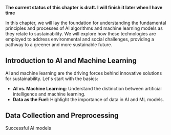 **The current status of this chapter is draft. I will finish it later when I have time**

In this chapter, we will lay the foundation for understanding the fundamental principles and processes of AI algorithms and machine learning models as they relate to sustainability. We will explore how these technologies are employed to address environmental and social challenges, providing a pathway to a greener and more sustainable future.

**Introduction to AI and Machine Learning**
-------------------------------------------

AI and machine learning are the driving forces behind innovative solutions for sustainability. Let's start with the basics:

* **AI vs. Machine Learning**: Understand the distinction between artificial intelligence and machine learning.
* **Data as the Fuel**: Highlight the importance of data in AI and ML models.

**Data Collection and Preprocessing**
-------------------------------------

Successful AI models
